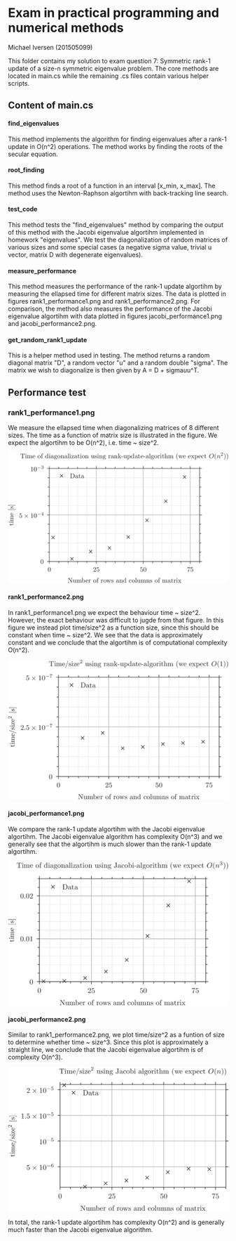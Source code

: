 # Exam in practical programming and numerical methods
Michael Iversen (201505099)

This folder contains my solution to exam question 7: Symmetric rank-1 update of a size-n symmetric eigenvalue problem.
The core methods are located in main.cs while the remaining .cs files contain various helper scripts.

## Content of main.cs
#### find_eigenvalues
This method implements the algorithm for finding eigenvalues after a rank-1 update in O(n^2) operations.
The method works by finding the roots of the secular equation.

#### root_finding
This method finds a root of a function in an interval [x_min, x_max].
The method uses the Newton-Raphson algortihm with back-tracking line search.

#### test_code
This method tests the "find_eigenvalues" method by comparing the output of this method with the Jacobi eigenvalue algortihm implemented in homework "eigenvalues".
We test the diagonalization of random matrices of various sizes and some special cases (a negative sigma value, trivial u vector, matrix D with degenerate eigenvalues).

#### measure_performance
This method measures the performance of the rank-1 update algortihm by measuring the ellapsed time for different matrix sizes. 
The data is plotted in figures rank1_performance1.png and rank1_performance2.png.
For comparison, the method also measures the performance of the Jacobi eigenvalue algortihm with data plotted in figures jacobi_performance1.png and jacobi_performance2.png.

#### get_random_rank1_update
This is a helper method used in testing. 
The method returns a random diagonal matrix "D", a random vector "u" and a random double "sigma".
The matrix we wish to diagonalize is then given by A = D + sigma*u*u^T.

## Performance test
### rank1_performance1.png
We measure the ellapsed time when diagonalizing matrices of 8 different sizes.
The time as a function of matrix size is illustrated in the figure.
We expect the algortihm to be O(n^2), i.e. time ~ size^2.

![rank1_performance1.png](rank1_performance1.png)

#### rank1_performance2.png
In rank1_performance1.png we expect the behaviour time ~ size^2.
However, the exact behaviour was difficult to jugde from that figure.
In this figure we instead plot time/size^2 as a function size, since this should be constant when time ~ size^2.
We see that the data is approximately constant and we conclude that the algortihm is of computational complexity O(n^2).

![rank1_performance2.png](rank1_performance2.png)

#### jacobi_performance1.png
We compare the rank-1 update algortihm with the Jacobi eigenvalue algortihm.
The Jacobi eigenvalue algorithm has complexity O(n^3) and we generally see that the algortihm is much slower than the rank-1 update algortihm.

![jacobi_performance1.png](jacobi_performance1.png)

#### jacobi_performance2.png
Similar to rank1_performance2.png, we plot time/size^2 as a funtion of size to determine whether time ~ size^3.
Since this plot is approximately a straight line, we conclude that the Jacobi eigenvalue algortihm is of complexity O(n^3).

![jacobi_performance2.png](jacobi_performance2.png)


In total, the rank-1 update algortihm has complexity O(n^2) and is generally much faster than the Jacobi eigenvalue algorithm.
